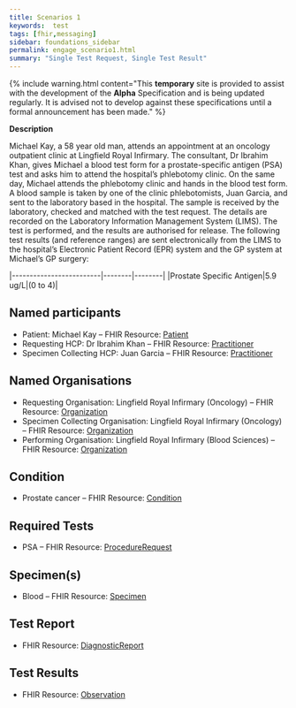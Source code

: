 ```yaml
---
title: Scenarios 1 
keywords:  test
tags: [fhir,messaging]
sidebar: foundations_sidebar
permalink: engage_scenario1.html
summary: "Single Test Request, Single Test Result"
---
```


{% include warning.html content="This **temporary** site is provided to assist with the development of the **Alpha** Specification and is being updated regularly. It is advised not to develop against these specifications until a formal announcement has been made." %}

**Description**

Michael Kay, a 58 year old man, attends an appointment at an oncology outpatient clinic at Lingfield Royal Infirmary. The consultant, Dr Ibrahim Khan, gives Michael a blood test form for a prostate-specific antigen (PSA) test and asks him to attend the hospital’s phlebotomy clinic.
On the same day, Michael attends the phlebotomy clinic and hands in the blood test form. A blood sample is taken by one of the clinic phlebotomists, Juan Garcia, and sent to the laboratory based in the hospital.
The sample is received by the laboratory, checked and matched with the test request. The details are recorded on the Laboratory Information Management System (LIMS). 
The test is performed, and the results are authorised for release. The following test results (and reference ranges) are sent electronically from the LIMS to the hospital’s Electronic Patient Record (EPR) system and the GP system at Michael’s GP surgery:

|-------------------------|--------|--------|
|Prostate Specific Antigen|5.9 ug/L|(0 to 4)|

## Named participants ##

- Patient: Michael Kay – FHIR Resource: [Patient](https://fhir.hl7.org.uk/STU3/StructureDefinition/CareConnect-Patient-1)
- Requesting HCP: Dr Ibrahim Khan – FHIR Resource: [Practitioner](https://fhir.hl7.org.uk/STU3/StructureDefinition/CareConnect-Practitioner-1)
- Specimen Collecting HCP: Juan Garcia – FHIR Resource: [Practitioner](https://fhir.hl7.org.uk/STU3/StructureDefinition/CareConnect-Practitioner-1)

## Named Organisations ##

- Requesting Organisation: Lingfield Royal Infirmary (Oncology) – FHIR Resource: [Organization](https://fhir.hl7.org.uk/STU3/StructureDefinition/CareConnect-Organization-1)
- Specimen Collecting Organisation: Lingfield Royal Infirmary (Oncology) – FHIR Resource: [Organization](https://fhir.hl7.org.uk/STU3/StructureDefinition/CareConnect-Organization-1)
- Performing Organisation: Lingfield Royal Infirmary (Blood Sciences) – FHIR Resource: [Organization](https://fhir.hl7.org.uk/STU3/StructureDefinition/CareConnect-Organization-1)

## Condition ##

- Prostate cancer – FHIR Resource: [Condition](https://fhir.hl7.org.uk/STU3/StructureDefinition/CareConnect-Condition-1)

## Required Tests ##

- PSA – FHIR Resource: [ProcedureRequest](https://fhir.hl7.org.uk/STU3/StructureDefinition/CareConnect-ProcedureRequest-1)

## Specimen(s) ##

- Blood – FHIR Resource: [Specimen](https://fhir.hl7.org.uk/STU3/StructureDefinition/CareConnect-Specimen-1)

## Test Report ##

- FHIR Resource: [DiagnosticReport](https://fhir.hl7.org.uk/STU3/StructureDefinition/CareConnect-DiagnosticReport-1)

## Test Results ##

- FHIR Resource: [Observation](https://fhir.hl7.org.uk/STU3/StructureDefinition/CareConnect-Observation-1)




